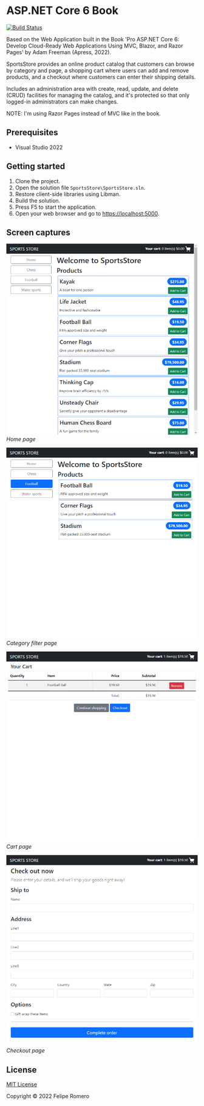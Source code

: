 # ASP.NET Core 6 Book

[![Build Status][build-badge]][build-status]

Based on the Web Application built in the Book 'Pro ASP.NET Core 6: Develop Cloud-Ready Web Applications Using MVC, Blazor, and Razor Pages' by Adam Freeman (Apress, 2022).

SportsStore provides an online product catalog that customers can browse by category and page, a shopping cart
where users can add and remove products, and a checkout where customers can enter their shipping details.

Includes an administration area with create, read, update, and delete (CRUD) facilities for
managing the catalog, and it's protected so that only logged-in administrators can make changes.

NOTE: I'm using Razor Pages instead of MVC like in the book.

## Prerequisites

- Visual Studio 2022

## Getting started

1. Clone the project.
1. Open the solution file `SportsStore\SportsStore.sln`.
1. Restore client-side libraries using Libman.
1. Build the solution.
1. Press F5 to start the application.
1. Open your web browser and go to <https://localhost:5000>.

## Screen captures

![Home page](./SportsStore.png)  
_Home page_

![Category filter page](./SportsStoreCategoryFilter.png)  
_Category filter page_

![Cart page](./SportsStoreCartPage.png)  
_Cart page_

![Checkout page](./SportsStoreCheckoutPage.png)  
_Checkout page_

## License

[MIT License](./LICENSE)

Copyright &copy; 2022 Felipe Romero

[build-status]: https://dev.azure.com/feliperomeromx/Projects/_build/latest?definitionId=15&branchName=master
[build-badge]: https://dev.azure.com/feliperomeromx/Projects/_apis/build/status/feliperomero3.AspNetCoreBook_SportsStore-CI?branchName=master
